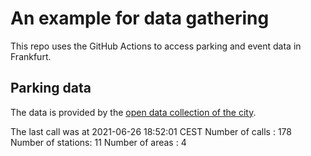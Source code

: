 # An example for data gathering

This repo uses the GitHub Actions to access parking and event data in Frankfurt.

## Parking data
The data is provided by the [open data collection of the city](https://www.offenedaten.frankfurt.de/).

The last call was at 2021-06-26 18:52:01 CEST
Number of calls   : 178
Number of stations:  11
Number of areas   :   4

